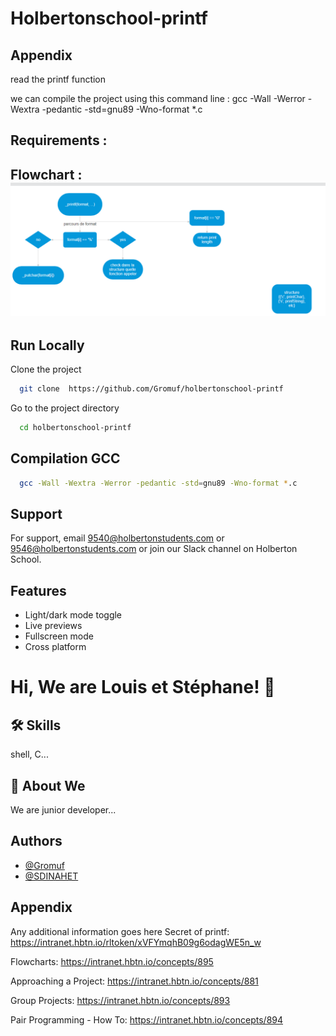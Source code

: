 # Holbertonschool-printf

## Appendix
read the printf function

we can compile the project using this command line : gcc -Wall -Werror -Wextra -pedantic -std=gnu89 -Wno-format \*.c

## Requirements :


## Flowchart : ![alt text](image.png)


## Run Locally

Clone the project

```bash
  git clone  https://github.com/Gromuf/holbertonschool-printf
```

Go to the project directory

```bash
  cd holbertonschool-printf
```

## Compilation GCC

```bash
  gcc -Wall -Wextra -Werror -pedantic -std=gnu89 -Wno-format *.c
```

## Support

For support, email 9540@holbertonstudents.com or 9546@holbertonstudents.com or join our Slack channel on Holberton School.


## Features

- Light/dark mode toggle
- Live previews
- Fullscreen mode
- Cross platform



# Hi, We are Louis et Stéphane! 👋

## 🛠 Skills
shell, C...

## 🚀 About We
We are junior developer...

## Authors

- [@Gromuf](https://www.github.com/Gromuf)
- [@SDINAHET](https://www.github.com/SDINAHET)

## Appendix

Any additional information goes here
Secret of printf:
https://intranet.hbtn.io/rltoken/xVFYmqhB09g6odagWE5n_w

Flowcharts:
https://intranet.hbtn.io/concepts/895

Approaching a Project:
https://intranet.hbtn.io/concepts/881

Group Projects:
https://intranet.hbtn.io/concepts/893

Pair Programming - How To:
https://intranet.hbtn.io/concepts/894

